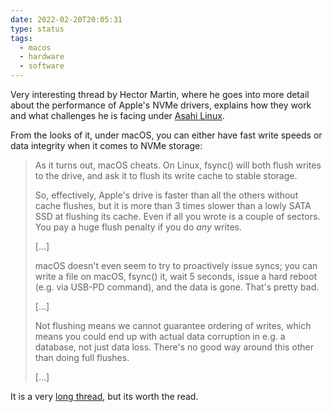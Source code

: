 ```yaml
---
date: 2022-02-20T20:05:31
type: status
tags:
  - macos
  - hardware
  - software
---
```


Very interesting thread by Hector Martin, where he goes into more detail about the performance of Apple's NVMe drivers, explains how they work and what challenges he is facing under [Asahi Linux](https://asahilinux.org/).

From the looks of it, under macOS, you can either have fast write speeds or data integrity when it comes to NVMe storage:

> As it turns out, macOS cheats. On Linux, fsync() will both flush writes to the drive, and ask it to flush its write cache to stable storage.
> 
> So, effectively, Apple's drive is faster than all the others without cache flushes, but it is more than 3 times slower than a lowly SATA SSD at flushing its cache. Even if all you wrote is a couple of sectors. You pay a huge flush penalty if you do *any* writes.
>
> [...]
> 
> macOS doesn't even seem to try to proactively issue syncs; you can write a file on macOS, fsync() it, wait 5 seconds, issue a hard reboot (e.g. via USB-PD command), and the data is gone. That's pretty bad.
>
> [...]
> 
> Not flushing means we cannot guarantee ordering of writes, which means you could end up with actual data corruption in e.g. a database, not just data loss. There's no good way around this other than doing full flushes.
>
> [...]

It is a very [long thread](https://twitter.com/marcan42/status/1494213855387734019), but its worth the read.
